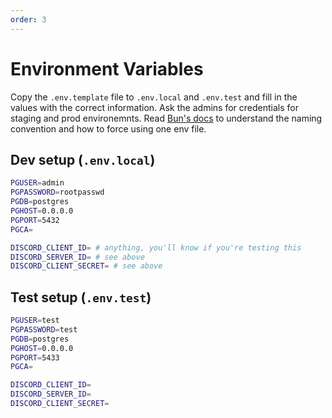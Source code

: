 ```yaml
---
order: 3
---
```


# Environment Variables

Copy the `.env.template` file to `.env.local` and `.env.test` and fill in the values with the correct information. Ask the admins for credentials for staging and prod environemnts. Read [Bun's docs](https://bun.sh/docs/runtime/env) to understand the naming convention and how to force using one env file.

## Dev setup (`.env.local`)

```bash
PGUSER=admin
PGPASSWORD=rootpasswd
PGDB=postgres
PGHOST=0.0.0.0
PGPORT=5432
PGCA=

DISCORD_CLIENT_ID= # anything, you'll know if you're testing this
DISCORD_SERVER_ID= # see above
DISCORD_CLIENT_SECRET= # see above
```

## Test setup (`.env.test`)

```bash
PGUSER=test
PGPASSWORD=test
PGDB=postgres
PGHOST=0.0.0.0
PGPORT=5433
PGCA=

DISCORD_CLIENT_ID=
DISCORD_SERVER_ID=
DISCORD_CLIENT_SECRET=
```